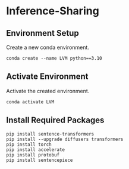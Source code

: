 # Inference-Sharing

## Environment Setup

Create a new conda environment.

```shell
conda create --name LVM python==3.10
```

## Activate Environment

Activate the created environment.

```shell
conda activate LVM
```

## Install Required Packages

```shell
pip install sentence-transformers
pip install --upgrade diffusers transformers
pip install torch
pip install accelerate
pip install protobuf
pip install sentencepiece
```



